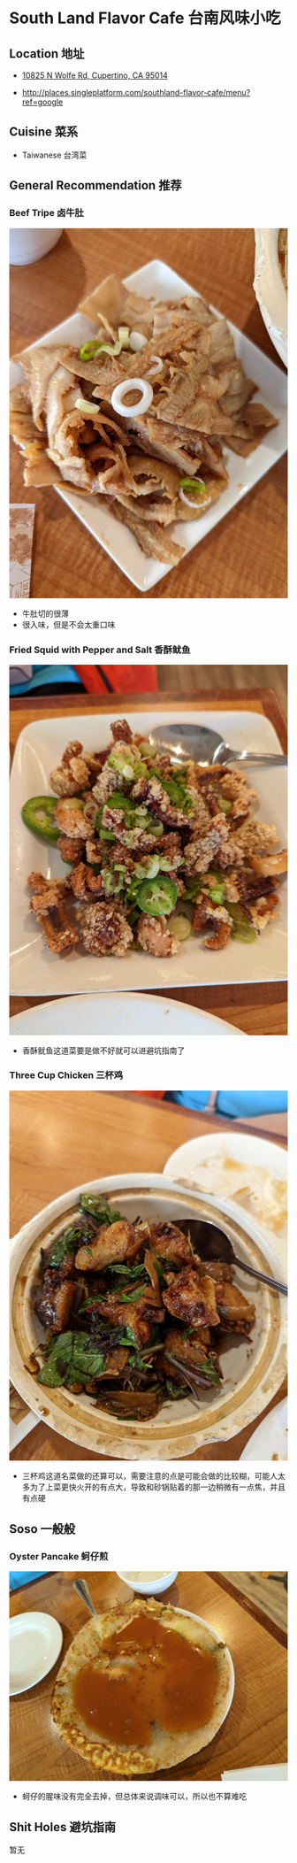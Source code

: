 # South Land Flavor Cafe 台南风味小吃

## Location 地址

- [10825 N Wolfe Rd, Cupertino, CA 95014](https://goo.gl/maps/P5vHRzTTdjMGroB38)

- <http://places.singleplatform.com/southland-flavor-cafe/menu?ref=google>

## Cuisine 菜系

- Taiwanese 台湾菜

## General Recommendation 推荐

### Beef Tripe 卤牛肚

![Beef_Tripe](Pix2022July4th/Beef_Tripe.jpg)

- 牛肚切的很薄
- 很入味，但是不会太重口味

### Fried Squid with Pepper and Salt 香酥鱿鱼

![Fried_Squid_with_Pepper_and_Salt](Pix2022July4th/Fried_Squid_with_Pepper_and_Salt.jpg)

- 香酥鱿鱼这道菜要是做不好就可以进避坑指南了

### Three Cup Chicken 三杯鸡

![Three_Cup_Chicken](Pix2022July4th/Three_Cup_Chicken.jpg)

- 三杯鸡这道名菜做的还算可以，需要注意的点是可能会做的比较糊，可能人太多为了上菜更快火开的有点大，导致和砂锅贴着的那一边稍微有一点焦，并且有点硬

## Soso 一般般
### Oyster Pancake 蚵仔煎

![Oyster_Pancake](Pix2022July4th/Oyster_Pancake.jpg)

- 蚵仔的腥味没有完全去掉，但总体来说调味可以，所以也不算难吃

## Shit Holes 避坑指南
暂无